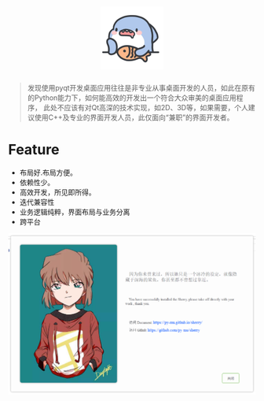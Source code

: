 
<h1 align="center">
  <img src="docs/img/icon.png" alt="sherry">
</h1>

>发现使用pyqt开发桌面应用往往是非专业从事桌面开发的人员，如此在原有的Python能力下，如何能高效的开发出一个符合大众审美的桌面应用程序， 
此处不应该有对Qt高深的技术实现，如2D、3D等，如果需要，个人建议使用C++及专业的界面开发人员，此仅面向“兼职”的界面开发者。

# Feature

- 布局好.布局方便。
- 依赖性少。
- 高效开发，所见即所得。
- 迭代兼容性
- 业务逻辑纯粹，界面布局与业务分离
- 跨平台

![welcome](docs/img/welcome.png)

